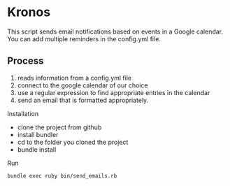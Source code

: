 # Kronos

This script sends email notifications based on events in a Google calendar.
You can add multiple reminders in the config.yml file.

## Process

1. reads information from a config.yml file
2. connect to the google calendar of our choice
3. use a regular expression to find appropriate entries in the calendar
4. send an email that is formatted appropriately.  


Installation

* clone the project from github
* install bundler
* cd to the folder you cloned the project
* bundle install


Run

`bundle exec ruby bin/send_emails.rb`



